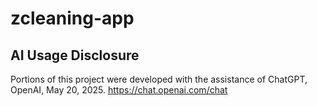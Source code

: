 # zcleaning-app

## AI Usage Disclosure
Portions of this project were developed with the assistance of ChatGPT, OpenAI, May 20, 2025.
https://chat.openai.com/chat
